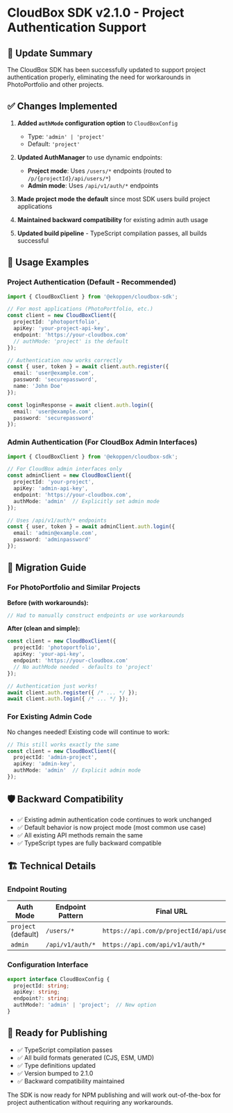 # CloudBox SDK v2.1.0 - Project Authentication Support

## 🎉 Update Summary

The CloudBox SDK has been successfully updated to support project authentication properly, eliminating the need for workarounds in PhotoPortfolio and other projects.

## ✅ Changes Implemented

1. **Added `authMode` configuration option** to `CloudBoxConfig`
   - Type: `'admin' | 'project'`
   - Default: `'project'`

2. **Updated AuthManager** to use dynamic endpoints:
   - **Project mode**: Uses `/users/*` endpoints (routed to `/p/{projectId}/api/users/*`)
   - **Admin mode**: Uses `/api/v1/auth/*` endpoints

3. **Made project mode the default** since most SDK users build project applications

4. **Maintained backward compatibility** for existing admin auth usage

5. **Updated build pipeline** - TypeScript compilation passes, all builds successful

## 📖 Usage Examples

### Project Authentication (Default - Recommended)

```typescript
import { CloudBoxClient } from '@ekoppen/cloudbox-sdk';

// For most applications (PhotoPortfolio, etc.)
const client = new CloudBoxClient({
  projectId: 'photoportfolio',
  apiKey: 'your-project-api-key',
  endpoint: 'https://your-cloudbox.com'
  // authMode: 'project' is the default
});

// Authentication now works correctly
const { user, token } = await client.auth.register({
  email: 'user@example.com',
  password: 'securepassword',
  name: 'John Doe'
});

const loginResponse = await client.auth.login({
  email: 'user@example.com',
  password: 'securepassword'
});
```

### Admin Authentication (For CloudBox Admin Interfaces)

```typescript
import { CloudBoxClient } from '@ekoppen/cloudbox-sdk';

// For CloudBox admin interfaces only
const adminClient = new CloudBoxClient({
  projectId: 'your-project',
  apiKey: 'admin-api-key',
  endpoint: 'https://your-cloudbox.com',
  authMode: 'admin'  // Explicitly set admin mode
});

// Uses /api/v1/auth/* endpoints
const { user, token } = await adminClient.auth.login({
  email: 'admin@example.com',
  password: 'adminpassword'
});
```

## 🔄 Migration Guide

### For PhotoPortfolio and Similar Projects

**Before (with workarounds):**
```typescript
// Had to manually construct endpoints or use workarounds
```

**After (clean and simple):**
```typescript
const client = new CloudBoxClient({
  projectId: 'photoportfolio',
  apiKey: 'your-api-key',
  endpoint: 'https://your-cloudbox.com'
  // No authMode needed - defaults to 'project'
});

// Authentication just works!
await client.auth.register({ /* ... */ });
await client.auth.login({ /* ... */ });
```

### For Existing Admin Code

No changes needed! Existing code will continue to work:

```typescript
// This still works exactly the same
const client = new CloudBoxClient({
  projectId: 'admin-project',
  apiKey: 'admin-key',
  authMode: 'admin'  // Explicit admin mode
});
```

## 🛡️ Backward Compatibility

- ✅ Existing admin authentication code continues to work unchanged
- ✅ Default behavior is now project mode (most common use case)
- ✅ All existing API methods remain the same
- ✅ TypeScript types are fully backward compatible

## 🏗️ Technical Details

### Endpoint Routing

| Auth Mode | Endpoint Pattern | Final URL |
|-----------|-----------------|-----------|
| `project` (default) | `/users/*` | `https://api.com/p/projectId/api/users/*` |
| `admin` | `/api/v1/auth/*` | `https://api.com/api/v1/auth/*` |

### Configuration Interface

```typescript
export interface CloudBoxConfig {
  projectId: string;
  apiKey: string;
  endpoint?: string;
  authMode?: 'admin' | 'project';  // New option
}
```

## 🚀 Ready for Publishing

- ✅ TypeScript compilation passes
- ✅ All build formats generated (CJS, ESM, UMD)
- ✅ Type definitions updated
- ✅ Version bumped to 2.1.0
- ✅ Backward compatibility maintained

The SDK is now ready for NPM publishing and will work out-of-the-box for project authentication without requiring any workarounds.